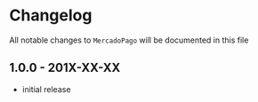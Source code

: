# Changelog

All notable changes to `MercadoPago` will be documented in this file

## 1.0.0 - 201X-XX-XX

- initial release
